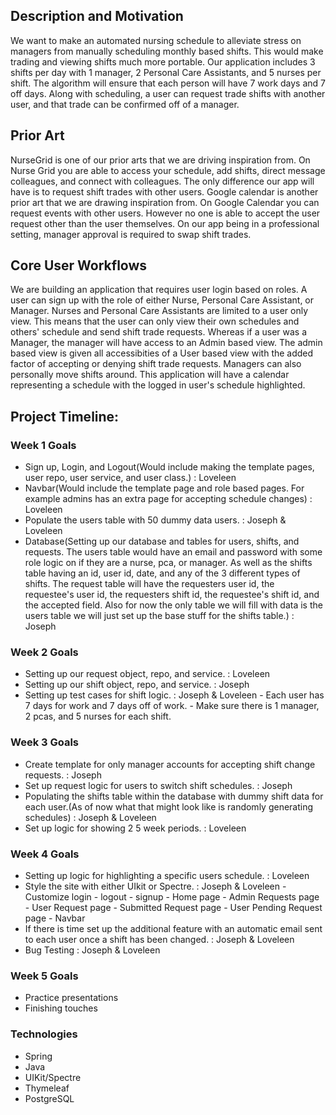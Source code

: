 ## Description and Motivation
We want to make an automated nursing schedule to alleviate stress on managers from manually scheduling monthly based shifts. This would make trading and viewing shifts
much more portable. Our application includes 3 shifts per day with 1 manager, 2 Personal Care Assistants, and 5 nurses per shift. The algorithm will ensure that each person will 
have 7 work days and 7 off days. Along with scheduling, a user can request trade shifts with another user, and that trade can be confirmed off of a manager. 


## Prior Art
NurseGrid is one of our prior arts that we are driving inspiration from. On Nurse Grid you are able to access your schedule, add shifts, direct message colleagues,
and connect with colleagues. The only difference our app will have is to request shift trades with other users. Google calendar is another prior art that we are 
drawing inspiration from. On Google Calendar you can request events with other users. However no one is able to accept the user request other than the user themselves.
On our app being in a professional setting, manager approval is required to swap shift trades.


## Core User Workflows
We are building an application that requires user login based on roles. A user can sign up with the role of either Nurse, Personal Care Assistant, or Manager. 
Nurses and Personal Care Assistants are limited to a user only view. This means that the user can only view their own schedules and others' schedule and send shift trade
requests. Whereas if a user was a Manager, the manager will have access to an Admin based view. The admin based view is given all accessibities of a User based view
with the added factor of accepting or denying shift trade requests. Managers can also personally move shifts around. This application will have a calendar representing
a schedule with the logged in user's schedule highlighted. 


## Project Timeline:

### Week 1 Goals
- Sign up, Login, and Logout(Would include making the template pages, user repo, user service, and user class.) : Loveleen
- Navbar(Would include the template page and role based pages. For example admins has an extra page for accepting schedule changes) : Loveleen
- Populate the users table with 50 dummy data users. : Joseph & Loveleen
- Database(Setting up our database and tables for users, shifts, and requests. The users table would have an email and 
  password with some role logic on if they are a nurse, pca, or manager. As well as the shifts table having an id, user id, date, and any of the 3 
  different types of shifts. The request table will have the requesters user id, the requestee's user id, the requesters shift id, the requestee's shift id, and the accepted field. 
  Also for now the only table we will fill with data is the users table we will just set up the base stuff for the shifts table.) : Joseph
  

### Week 2 Goals
- Setting up our request object, repo, and service. : Loveleen
- Setting up our shift object, repo, and service. : Joseph
- Setting up test cases for shift logic. : Joseph & Loveleen 
      - Each user has 7 days for work and 7 days off of work.
      - Make sure there is 1 manager, 2 pcas, and 5 nurses for each shift.
  

### Week 3 Goals
- Create template for only manager accounts for accepting shift change requests. : Joseph
- Set up request logic for users to switch shift schedules. : Joseph
- Populating the shifts table within the database with dummy shift data for each user.(As of now what that might look like is randomly generating schedules)
  : Joseph & Loveleen
- Set up logic for showing 2 5 week periods. : Loveleen


### Week 4 Goals
- Setting up logic for highlighting a specific users schedule. : Loveleen
- Style the site with either UIkit or Spectre. : Joseph & Loveleen
      - Customize login
      - logout
      - signup
      - Home page
      - Admin Requests page
      - User Request page
      - Submitted Request page
      - User Pending Request page
      - Navbar     
- If there is time set up the additional feature with an automatic email sent to each user once a shift has been changed. : Joseph & Loveleen
- Bug Testing : Joseph & Loveleen


### Week 5 Goals
- Practice presentations
- Finishing touches


### Technologies
- Spring
- Java
- UIKit/Spectre
- Thymeleaf
- PostgreSQL
